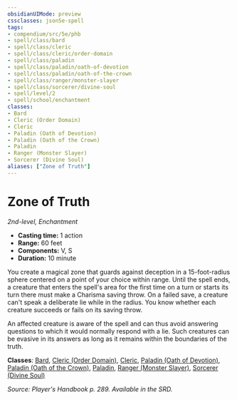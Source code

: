 ```yaml
---
obsidianUIMode: preview
cssclasses: json5e-spell
tags:
- compendium/src/5e/phb
- spell/class/bard
- spell/class/cleric
- spell/class/cleric/order-domain
- spell/class/paladin
- spell/class/paladin/oath-of-devotion
- spell/class/paladin/oath-of-the-crown
- spell/class/ranger/monster-slayer
- spell/class/sorcerer/divine-soul
- spell/level/2
- spell/school/enchantment
classes:
- Bard
- Cleric (Order Domain)
- Cleric
- Paladin (Oath of Devotion)
- Paladin (Oath of the Crown)
- Paladin
- Ranger (Monster Slayer)
- Sorcerer (Divine Soul)
aliases: ["Zone of Truth"]
---
```

# Zone of Truth
*2nd-level, Enchantment*  

- **Casting time:** 1 action
- **Range:** 60 feet
- **Components:** V, S
- **Duration:** 10 minute

You create a magical zone that guards against deception in a 15-foot-radius sphere centered on a point of your choice within range. Until the spell ends, a creature that enters the spell's area for the first time on a turn or starts its turn there must make a Charisma saving throw. On a failed save, a creature can't speak a deliberate lie while in the radius. You know whether each creature succeeds or fails on its saving throw.

An affected creature is aware of the spell and can thus avoid answering questions to which it would normally respond with a lie. Such creatures can be evasive in its answers as long as it remains within the boundaries of the truth.

**Classes**: [Bard](/2-Mechanics/CLI/classes/bard.md), [Cleric (Order Domain)](/2-Mechanics/CLI/classes/cleric-order-domain-tce.md), [Cleric](/2-Mechanics/CLI/classes/cleric.md), [Paladin (Oath of Devotion)](/2-Mechanics/CLI/classes/paladin-oath-of-devotion.md), [Paladin (Oath of the Crown)](/2-Mechanics/CLI/classes/paladin-oath-of-the-crown-scag.md), [Paladin](/2-Mechanics/CLI/classes/paladin.md), [Ranger (Monster Slayer)](/2-Mechanics/CLI/classes/ranger-monster-slayer-xge.md), [Sorcerer (Divine Soul)](/2-Mechanics/CLI/classes/sorcerer-divine-soul-xge.md)

*Source: Player's Handbook p. 289. Available in the SRD.*